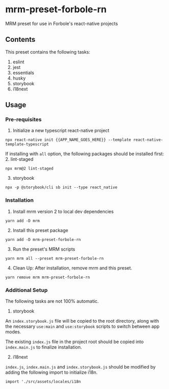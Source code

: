 # mrm-preset-forbole-rn

MRM preset for use in Forbole's react-native projects

## Contents
This preset contains the following tasks:
1. eslint
2. jest
3. essentials
4. husky
5. storybook
6. i18next

## Usage
### Pre-requisites
1. Initialize a new typescript react-native project
```shell
npx react-native init {{APP_NAME_GOES_HERE}} --template react-native-template-typescript
```

If installing with `all` option, the following packages should be installed first:
2. lint-staged
```shell
npx mrm@2 lint-staged
```
3. storybook
```shell
npx -p @storybook/cli sb init --type react_native
```

### Installation
1. Install mrm version 2 to local dev dependencies
```shell
yarn add -D mrm
```
2. Install this preset package
```shell
yarn add -D mrm-preset-forbole-rn 
```
3. Run the preset's MRM scripts
```shell
yarn mrm all --preset mrm-preset-forbole-rn 
```
4. Clean Up: After installation, remove mrm and this preset.
```shell
yarn remove mrm mrm-preset-forbole-rn 
```

### Additional Setup
The following tasks are not 100% automatic.
1. storybook

An `index.storybook.js` file will be copied to the root directory, along with the necessary `use:main` and `use:storybook` scripts to switch between app modes. 

The existing `index.js` file in the project root should be copied into `index.main.js` to finalize installation.

2. i18next

`index.js`, `index.main.js` and `index.storybook.js` should be modified by adding the following import to initialize i18n.
```shell
import './src/assets/locales/i18n
```
